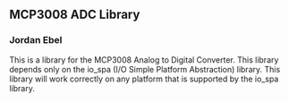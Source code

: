 ## MCP3008 ADC Library
### Jordan Ebel

This is a library for the MCP3008 Analog to Digital Converter.
This library depends only on the io_spa (I/O Simple Platform Abstraction)
library.  This library will work correctly on any platform that is 
supported by the io_spa library.

